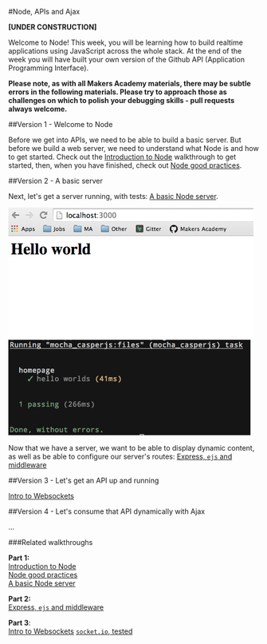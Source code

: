 #Node, APIs and Ajax

**[UNDER CONSTRUCTION]**

Welcome to Node! This week, you will be learning how to build realtime applications using JavaScript across the whole stack. At the end of the week you will have built your own version of the Github API (Application Programming Interface).

**Please note, as with all Makers Academy materials, there may be subtle errors in the following materials. Please try to approach those as challenges on which to polish your debugging skills - pull requests always welcome.**

##Version 1 - Welcome to Node

Before we get into APIs, we need to be able to build a basic server. But before we build a web server, we need to understand what Node is and how to get started.
Check out the [Introduction to Node](https://github.com/makersacademy/Walkthroughs/blob/master/intro_to_node.md) walkthrough to get started, then, when you have finished, check out [Node good practices](https://github.com/makersacademy/Walkthroughs/blob/master/node_good_practices.md).

##Version 2 - A basic server

Next, let's get a server running, with tests: [A basic Node server](https://github.com/makersacademy/Walkthroughs/blob/master/basic_node_server.md).  

![Hello world](/images/hw.png)
![Tests passing!](/images/testpass.png)

Now that we have a server, we want to be able to display dynamic content, as well as be able to configure our server's routes:
[Express, `ejs` and middleware](https://github.com/makersacademy/Walkthroughs/blob/master/express_ejs.md)

##Version 3 - Let's get an API up and running

[Intro to Websockets](https://github.com/makersacademy/Walkthroughs/blob/master/intro_to_websockets.md)

##Version 4 - Let's consume that API dynamically with Ajax

...

###Related walkthroughs

**Part 1:**  
[Introduction to Node](https://github.com/makersacademy/Walkthroughs/blob/master/intro_to_node.md)  
[Node good practices](https://github.com/makersacademy/Walkthroughs/blob/master/node_good_practices.md)  
[A basic Node server](https://github.com/makersacademy/Walkthroughs/blob/master/basic_node_server.md)

**Part 2:**  
[Express, `ejs` and middleware](https://github.com/makersacademy/Walkthroughs/blob/master/express_ejs.md)  

**Part 3**:  
[Intro to Websockets](https://github.com/makersacademy/Walkthroughs/blob/master/intro_to_websockets.md)
[`socket.io`, tested]()  

